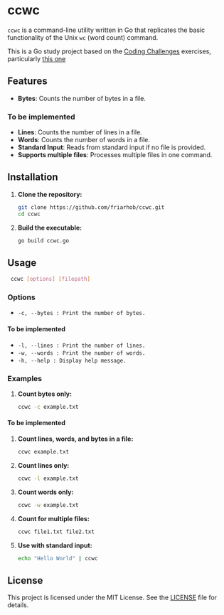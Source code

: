 # ccwc

`ccwc` is a command-line utility written in Go that replicates the basic functionality of the Unix `wc` (word count) command.

This is a Go study project based on the [Coding Challenges](https://codingchallenges.fyi) exercises, particularly [this one](https://codingchallenges.fyi/challenges/challenge-wc)

## Features

- **Bytes**: Counts the number of bytes in a file.

### To be implemented
- **Lines**: Counts the number of lines in a file.
- **Words**: Counts the number of words in a file.
- **Standard Input**: Reads from standard input if no file is provided.
- **Supports multiple files**: Processes multiple files in one command.


## Installation

1. **Clone the repository:**
   ```bash
   git clone https://github.com/friarhob/ccwc.git
   cd ccwc
   ```

1. **Build the executable:**
   ```bash
   go build ccwc.go
   ```

## Usage
   ```bash
    ccwc [options] [filepath]
   ```

### Options
- `-c, --bytes : Print the number of bytes.`

#### To be implemented
- `-l, --lines : Print the number of lines.`
- `-w, --words : Print the number of words.`
- `-h, --help : Display help message.`

### Examples

1. **Count bytes only:**
   ```bash
   ccwc -c example.txt
   ```

#### To be implemented

1. **Count lines, words, and bytes in a file:**
   ```bash
   ccwc example.txt
   ```
1. **Count lines only:**
   ```bash
   ccwc -l example.txt
   ```

1. **Count words only:**
   ```bash
   ccwc -w example.txt
   ```

1. **Count for multiple files:**
   ```bash
   ccwc file1.txt file2.txt
   ```

1. **Use with standard input:**
   ```bash
   echo "Hello World" | ccwc
   ```

## License

This project is licensed under the MIT License. See the [LICENSE](LICENSE) file for details.

